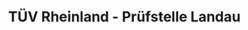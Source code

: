 ---
title: "TÜV Rheinland - Prüfstelle Landau"
url: /landau-in-der-pfalz/tuev-rheinland-pruefstelle-landau/
shop: Autowerkstatt
---